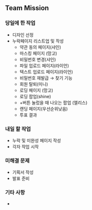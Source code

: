 ## Team Mission

### 당일에 한 작업
- 디자인 선정
- 누락페이지 리스트업 및 작성
  - 약관 동의 페이지(샤인)
  - 마스킹 페이지 (망고)
  - 비밀번호 변경(샤인)
  - 파일 업로드 페이지(라이언)
  - 텍스트 업로드 페이지(라이언)
  - 비밀번호 재발급 → 찾기 기능
  - 회원 탈퇴(미니)
  - 로딩 페이지 (망고)
  - 로딩 팝업(shine)
  - +버튼 눌렀을 때 나오는 팝업 (엘리스)
  - 랜딩 페이지(우선순위낮음)
  - 투표 결과
### 내일 할 작업
- 누락 및 미완성 페이지 작성
- 각자 작업 시작

### 미해결 문제
-  기획서 작성
-  발표 준비

### 기타 사항
-



